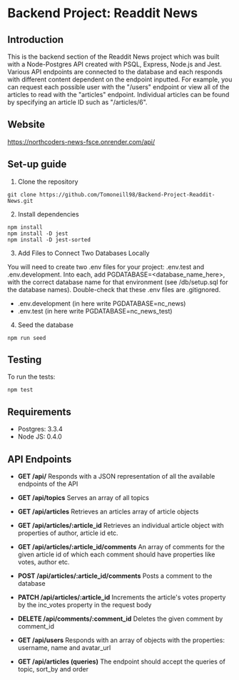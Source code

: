 # Backend Project: Readdit News

## Introduction
This is the backend section of the Readdit News project which was built with a Node-Postgres API created with PSQL, Express, Node.js and Jest. 
Various API endpoints are connected to the database and each responds with different content dependent on the endpoint inputted. For example, you can request each possible user with the "/users" endpoint or view all of the articles to read with the "articles" endpoint. Individual articles can be found by specifying an article ID such as "/articles/6". 

## Website
https://northcoders-news-fsce.onrender.com/api/

## Set-up guide
1. Clone the repository
```console
git clone https://github.com/Tomoneill98/Backend-Project-Readdit-News.git
```

2. Install dependencies
```console
npm install
npm install -D jest
npm install -D jest-sorted
```

3. Add Files to Connect Two Databases Locally

You will need to create two .env files for your project: .env.test and .env.development. 
Into each, add PGDATABASE=<database_name_here>, with the correct database name for that environment (see /db/setup.sql for the database names). Double-check that these .env files are .gitignored.

- .env.development (in here write PGDATABASE=nc_news)
- .env.test (in here write PGDATABASE=nc_news_test)

4. Seed the database
```console
npm run seed
```

## Testing
To run the tests:
```console
npm test
```

## Requirements
- Postgres: 3.3.4
- Node JS: 0.4.0

## API Endpoints

- **GET /api/**
Responds with a JSON representation of all the available endpoints of the API

- **GET /api/topics**
Serves an array of all topics

- **GET /api/articles**
Retrieves an articles array of article objects

- **GET /api/articles/:article_id**
Retrieves an individual article object with properties of author, article id etc.

- **GET /api/articles/:article_id/comments**
An array of comments for the given article id of which each comment should have properties like votes, author etc.

- **POST /api/articles/:article_id/comments**
Posts a comment to the database

- **PATCH /api/articles/:article_id**
Increments the article's votes property by the inc_votes property in the request body

- **DELETE /api/comments/:comment_id**
Deletes the given comment by comment_id

- **GET /api/users**
Responds with an array of objects with the properties: username, name and avatar_url

- **GET /api/articles (queries)**
The endpoint should accept the queries of topic, sort_by and order
